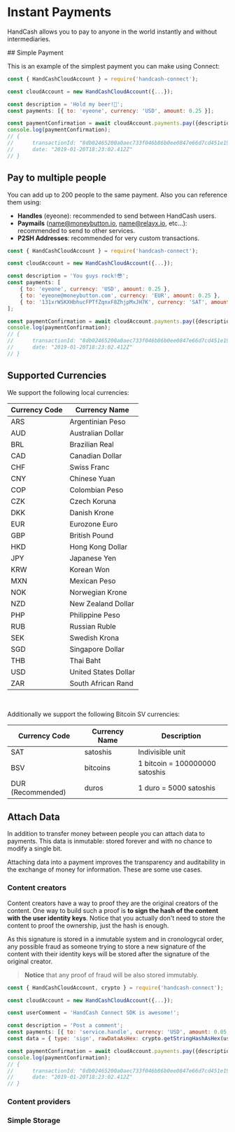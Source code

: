 # Instant Payments

HandCash allows you to pay to anyone in the world instantly and without intermediaries.

## Simple Payment

This is an example of the simplest payment you can make using Connect:

```javascript
const { HandCashCloudAccount } = require('handcash-connect');

const cloudAccount = new HandCashCloudAccount({...});

const description = 'Hold my beer!🍺';
const payments: [{ to: 'eyeone', currency: 'USD', amount: 0.25 }];

const paymentConfirmation = await cloudAccount.payments.pay({description, payments});
console.log(paymentConfirmation);
// {
//      transactionId: "8db02465200a0aec733f046b86b0ee0847e66d7cd451e198b25c493346ca4601",
//      date: "2019-01-20T18:23:02.412Z"
// }
```

## Pay to multiple people

You can add up to 200 people to the same payment. Also you can reference them using:

- **Handles** (eyeone): recommended to send between HandCash users.
- **Paymails** (name@moneybutton.io, name@relayx.io, etc...): recommended to send to other services.
- **P2SH Addresses**: recommended for very custom transactions.

```javascript
const { HandCashCloudAccount } = require('handcash-connect');

const cloudAccount = new HandCashCloudAccount({...});

const description = 'You guys rock!😎';
const payments: [
    { to: 'eyeone', currency: 'USD', amount: 0.25 },
    { to: 'eyeone@moneybutton.com', currency: 'EUR', amount: 0.25 },
    { to: '131xrWSKXHbhucFPTfZqnxF8ZhjpMxJH7K', currency: 'SAT', amount: 50000 }
];

const paymentConfirmation = await cloudAccount.payments.pay({description, payments});
console.log(paymentConfirmation);
// {
//      transactionId: "8db02465200a0aec733f046b86b0ee0847e66d7cd451e198b25c493346ca4601",
//      date: "2019-01-20T18:23:02.412Z"
// }
```

## Supported Currencies

We support the following local currencies:

| Currency Code | Currency Name        |
| ------------- | -------------------- |
| ARS           | Argentinian Peso     |
| AUD           | Australian Dollar    |
| BRL           | Brazilian Real       |
| CAD           | Canadian Dollar      |
| CHF           | Swiss Franc          |
| CNY           | Chinese Yuan         |
| COP           | Colombian Peso       |
| CZK           | Czech Koruna         |
| DKK           | Danish Krone         |
| EUR           | Eurozone Euro        |
| GBP           | British Pound        |
| HKD           | Hong Kong Dollar     |
| JPY           | Japanese Yen         |
| KRW           | Korean Won           |
| MXN           | Mexican Peso         |
| NOK           | Norwegian Krone      |
| NZD           | New Zealand Dollar   |
| PHP           | Philippine Peso      |
| RUB           | Russian Ruble        |
| SEK           | Swedish Krona        |
| SGD           | Singapore Dollar     |
| THB           | Thai Baht            |
| USD           | United States Dollar |
| ZAR           | South African Rand   |

<br>

Additionally we support the following Bitcoin SV currencies:

| Currency Code     | Currency Name | Description                    |
| ----------------- | ------------- | ------------------------------ |
| SAT               | satoshis      | Indivisible unit               |
| BSV               | bitcoins      | 1 bitcoin = 100000000 satoshis |
| DUR (Recommended) | duros         | 1 duro = 5000 satoshis         |

## Attach Data

In addition to transfer money between people you can attach data to payments. This data is inmutable: stored forever and with no chance to modify a single bit.

Attaching data into a payment improves the transparency and auditability in the exchange of money for information. These are some use cases.

### Content creators

Content creators have a way to proof they are the original creators of the content. One way to build such a proof is **to sign the hash of the content with the user identity keys**. Notice that you actually don't need to store the content to proof the ownership, just the hash is enough.

As this signature is stored in a inmutable system and in cronologycal order, any possible fraud as someone trying to store a new signature of the content with their identity keys will be stored after the signature of the original creator. 

> **Notice** that any proof of fraud will be also stored immutably.

```javascript
const { HandCashCloudAccount, crypto } = require('handcash-connect');

const cloudAccount = new HandCashCloudAccount({...});

const userComment = 'HandCash Connect SDK is awesome!';

const description = 'Post a comment';
const payments: [{ to: 'service.handle', currency: 'USD', amount: 0.05 }];
const data = { type: 'sign', rawDataAsHex: crypto.getStringHashAsHex(userComment) };

const paymentConfirmation = await cloudAccount.payments.pay({description, payments, data});
console.log(paymentConfirmation);
// {
//      transactionId: "8db02465200a0aec733f046b86b0ee0847e66d7cd451e198b25c493346ca4601",
//      date: "2019-01-20T18:23:02.412Z"
// }
```

### Content providers

### Simple Storage
